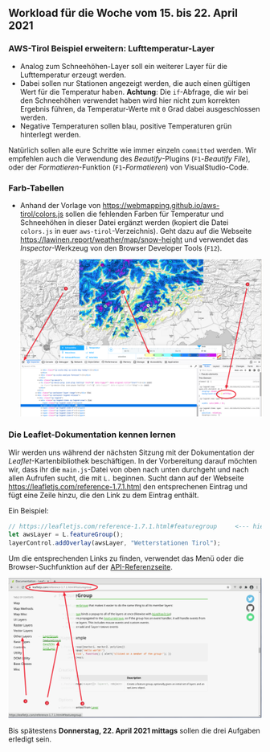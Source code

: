 ## Workload für die Woche vom 15. bis 22. April 2021

### AWS-Tirol Beispiel erweitern: Lufttemperatur-Layer

* Analog zum Schneehöhen-Layer soll ein weiterer Layer für die Lufttemperatur
  erzeugt werden.
* Dabei sollen nur Stationen angezeigt werden, die auch einen gültigen Wert für
  die Temperatur haben. **Achtung**: Die `if`-Abfrage, die wir bei den Schneehöhen
  verwendet haben wird hier nicht zum korrekten Ergebnis führen, da
  Temperatur-Werte mit `0` Grad dabei ausgeschlossen werden.
* Negative Temperaturen sollen blau, positive Temperaturen grün hinterlegt
  werden.

Natürlich sollen alle eure Schritte wie immer einzeln `committed` werden. Wir empfehlen auch die Verwendung des *Beautify*-Plugins (`F1`-*Beautify File*), oder der *Formatieren*-Funktion (`F1`-*Formatieren*) von VisualStudio-Code.

### Farb-Tabellen 

* Anhand der Vorlage von <https://webmapping.github.io/aws-tirol/colors.js>
sollen die fehlenden Farben für Temperatur und Schneehöhen in dieser Datei
ergänzt werden (kopiert die Datei `colors.js` in euer `aws-tirol`-Verzeichnis). Geht dazu
auf die Webseite <https://lawinen.report/weather/map/snow-height> und
verwendet das
*Inspector*-Werkzeug von den Browser Developer Tools (`F12`).

  ![](color_picker.png)

### Die Leaflet-Dokumentation kennen lernen

Wir werden uns während der nächsten Sitzung mit der Dokumentation der
*Leaflet*-Kartenbibliothek beschäftigen. In der Vorbereitung darauf möchten
wir, dass ihr die `main.js`-Datei von oben nach unten durchgeht und nach
allen Aufrufen sucht, die mit `L.` beginnen. Sucht dann auf der Webseite
<https://leafletjs.com/reference-1.7.1.html> den entsprechenen Eintrag und fügt eine Zeile hinzu,
die den Link zu dem Eintrag enthält.

Ein Beispiel:

```javascript
// https://leafletjs.com/reference-1.7.1.html#featuregroup     <--- hier einfügen
let awsLayer = L.featureGroup();
layerControl.addOverlay(awsLayer, "Wetterstationen Tirol");
```

Um die entsprechenden Links zu finden, verwendet das Menü oder die Browser-Suchfunktion auf der [API-Referenzseite](https://leafletjs.com/reference-1.7.1.html).

![](leaflet_fg.png)

Bis spätestens **Donnerstag, 22. April 2021 mittags** sollen die drei Aufgaben erledigt sein.
